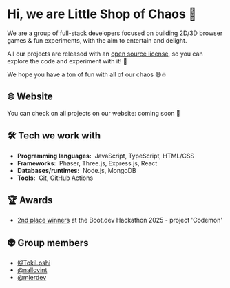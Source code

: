 # Hi, we are Little Shop of Chaos :wave:

We are a group of full-stack developers focused on building 2D/3D browser games & fun experiments, with the aim to entertain and delight. 

All our projects are released with an [open source license](https://en.wikipedia.org/wiki/Open-source_license), so you can explore the code and experiment with it! :tada:

We hope you have a ton of fun with all of our chaos 😄🔥

## :globe_with_meridians: Website

You can check on all projects on our website: coming soon :eyes:
  
## :hammer_and_wrench: Tech we work with

- **Programming languages:**&nbsp;&nbsp;JavaScript, TypeScript, HTML/CSS
- **Frameworks:**&nbsp;&nbsp;Phaser, Three.js, Express.js, React
- **Databases/runtimes:**&nbsp;&nbsp;Node.js, MongoDB
- **Tools:**&nbsp;&nbsp;Git, GitHub Actions

## :trophy: Awards

- [2nd place winners](https://blog.boot.dev/news/hackathon-2025/) at the Boot.dev Hackathon 2025 - project 'Codemon'

## :alien: Group members

- [@TokiLoshi](https://github.com/TokiLoshi)
- [@nallovint](https://github.com/nallovint)
- [@mierdev](https://github.com/mierdev)
